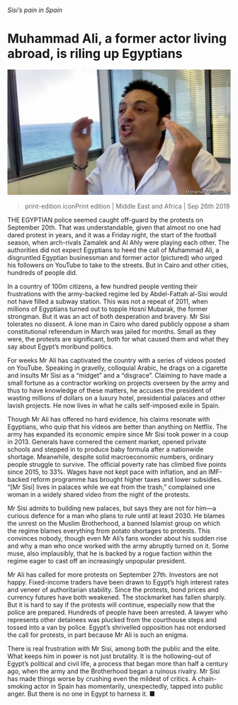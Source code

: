 ###### Sisi’s pain in Spain

# Muhammad Ali, a former actor living abroad, is riling up Egyptians 

![image](images/20190928_map005.jpg) 

> print-edition iconPrint edition | Middle East and Africa | Sep 26th 2019 

THE EGYPTIAN police seemed caught off-guard by the protests on September 20th. That was understandable, given that almost no one had dared protest in years, and it was a Friday night, the start of the football season, when arch-rivals Zamalek and Al Ahly were playing each other. The authorities did not expect Egyptians to heed the call of Muhammad Ali, a disgruntled Egyptian businessman and former actor (pictured) who urged his followers on YouTube to take to the streets. But in Cairo and other cities, hundreds of people did. 

In a country of 100m citizens, a few hundred people venting their frustrations with the army-backed regime led by Abdel-Fattah al-Sisi would not have filled a subway station. This was not a repeat of 2011, when millions of Egyptians turned out to topple Hosni Mubarak, the former strongman. But it was an act of both desperation and bravery. Mr Sisi tolerates no dissent. A lone man in Cairo who dared publicly oppose a sham constitutional referendum in March was jailed for months. Small as they were, the protests are significant, both for what caused them and what they say about Egypt’s moribund politics. 

For weeks Mr Ali has captivated the country with a series of videos posted on YouTube. Speaking in gravelly, colloquial Arabic, he drags on a cigarette and insults Mr Sisi as a “midget” and a “disgrace”. Claiming to have made a small fortune as a contractor working on projects overseen by the army and thus to have knowledge of these matters, he accuses the president of wasting millions of dollars on a luxury hotel, presidential palaces and other lavish projects. He now lives in what he calls self-imposed exile in Spain. 

Though Mr Ali has offered no hard evidence, his claims resonate with Egyptians, who quip that his videos are better than anything on Netflix. The army has expanded its economic empire since Mr Sisi took power in a coup in 2013. Generals have cornered the cement market, opened private schools and stepped in to produce baby formula after a nationwide shortage. Meanwhile, despite solid macroeconomic numbers, ordinary people struggle to survive. The official poverty rate has climbed five points since 2015, to 33%. Wages have not kept pace with inflation, and an IMF-backed reform programme has brought higher taxes and lower subsidies. “[Mr Sisi] lives in palaces while we eat from the trash,” complained one woman in a widely shared video from the night of the protests. 

Mr Sisi admits to building new palaces, but says they are not for him—a curious defence for a man who plans to rule until at least 2030. He blames the unrest on the Muslim Brotherhood, a banned Islamist group on which the regime blames everything from potato shortages to protests. This convinces nobody, though even Mr Ali’s fans wonder about his sudden rise and why a man who once worked with the army abruptly turned on it. Some muse, also implausibly, that he is backed by a rogue faction within the regime eager to cast off an increasingly unpopular president. 

Mr Ali has called for more protests on September 27th. Investors are not happy. Fixed-income traders have been drawn to Egypt’s high interest rates and veneer of authoritarian stability. Since the protests, bond prices and currency futures have both weakened. The stockmarket has fallen sharply. But it is hard to say if the protests will continue, especially now that the police are prepared. Hundreds of people have been arrested. A lawyer who represents other detainees was plucked from the courthouse steps and tossed into a van by police. Egypt’s shrivelled opposition has not endorsed the call for protests, in part because Mr Ali is such an enigma. 

There is real frustration with Mr Sisi, among both the public and the elite. What keeps him in power is not just brutality. It is the hollowing-out of Egypt’s political and civil life, a process that began more than half a century ago, when the army and the Brotherhood began a ruinous rivalry. Mr Sisi has made things worse by crushing even the mildest of critics. A chain-smoking actor in Spain has momentarily, unexpectedly, tapped into public anger. But there is no one in Egypt to harness it. ■ 

